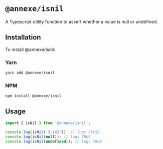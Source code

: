 # `@annexe/isnil`

A Typescript utility function to assert whether a value is null or undefined.

## Installation

To install @annexe/isnil:

### Yarn

```sh
yarn add @annexe/isnil
```

### NPM

```sh
npm install @annexe/isnil
```

## Usage

```ts
import { isNil } from '@annexe/isnil';

console.log(isNil('3.142')); // logs FALSE
console.log(isNil(null)); // logs TRUE
console.log(isNil(undefined)); // logs TRUE
```
